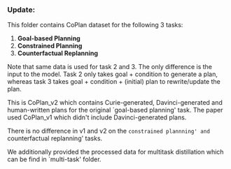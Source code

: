 ### Update:

This folder contains CoPlan dataset for the following 3 tasks:

1. **Goal-based Planning**
2. **Constrained Planning**
3. **Counterfactual Replanning**


Note that same data is used for task 2 and 3. The only difference is the input to the model. Task 2 only takes goal + condition to generate a plan, whereas task 3 takes goal + condition + (initial) plan to rewrite/update the plan.
 
This is CoPlan_v2 which contains Curie-generated, Davinci-generated and human-written plans for the original `goal-based planning' task. The paper used CoPlan_v1 which didn't include Davinci-generated plans.

There is no difference in v1 and v2 on the `constrained plannning' and `counterfactual replanning' tasks.


We additionally provided the processed data for multitask distillation which can be find in `multi-task' folder.


